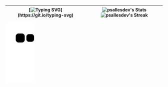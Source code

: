 | [![Typing SVG](https://readme-typing-svg.demolab.com?font=Iosevka&size=24&duration=1000&color=e6edf3&vCenter=true&multiline=true&repeat=false&width=435&height=126&separator=%3C&lines=fn+main()%3C%7B%3C%E3%85%A4%E3%85%A4println!(%22Welcome...%22);%3C%7D)](https://git.io/typing-svg) | ![psallesdev's Stats](https://github-readme-stats.vercel.app/api?username=psallesdev&theme=nord&show_icons=true&hide_border=true&count_private=true) ![psallesdev's Streak](https://github-readme-streak-stats.herokuapp.com/?user=psallesdev&theme=nord&hide_border=true) |
|--|--|

![snake gif](https://github.com/PSalleSDev/PSalleSDev/blob/output/github-contribution-grid-snake.svg)
